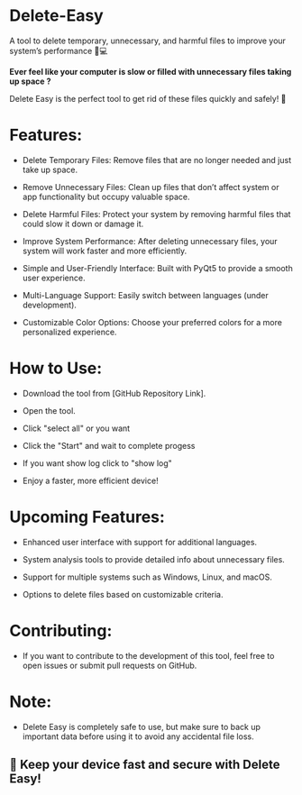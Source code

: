 # Delete-Easy
A tool to delete temporary, unnecessary, and harmful files to improve your system’s performance 🧹💻

**Ever feel like your computer is slow or filled with unnecessary files taking up space ?**

Delete Easy is the perfect tool to get rid of these files quickly and safely! 🚀

# Features:
- Delete Temporary Files: Remove files that are no longer needed and just take up space.

- Remove Unnecessary Files: Clean up files that don’t affect system or app functionality but occupy valuable space.

- Delete Harmful Files: Protect your system by removing harmful files that could slow it down or damage it.

- Improve System Performance: After deleting unnecessary files, your system will work faster and more efficiently.

- Simple and User-Friendly Interface: Built with PyQt5 to provide a smooth user experience.

- Multi-Language Support: Easily switch between languages (under development).

- Customizable Color Options: Choose your preferred colors for a more personalized experience.

# How to Use:
- Download the tool from [GitHub Repository Link].

- Open the tool.

- Click "select all" or you want

- Click the "Start" and wait to complete progess

- If you want show log click to "show log"

- Enjoy a faster, more efficient device!

# Upcoming Features:
- Enhanced user interface with support for additional languages.

- System analysis tools to provide detailed info about unnecessary files.

- Support for multiple systems such as Windows, Linux, and macOS.

- Options to delete files based on customizable criteria.

# Contributing:
- If you want to contribute to the development of this tool, feel free to open issues or submit pull requests on GitHub.

# Note:
- Delete Easy is completely safe to use, but make sure to back up important data before using it to avoid any accidental file loss.

## 🎉 Keep your device fast and secure with Delete Easy!

